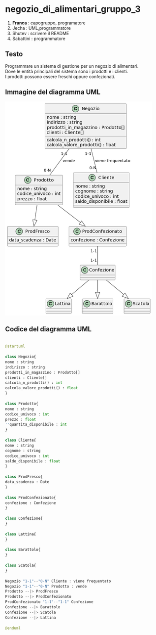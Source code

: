 # negozio_di_alimentari_gruppo_3
1. **Franca** : capogruppo, programatore
2. Jecha : UML,programmatore
3. Shutev : scrivere il README
4. Sabattini : programmatore

## Testo
Programmare un sistema di gestione per un negozio di alimentari.<br>
Dove le entità principali del sistema sono i prodotti e i clienti.<br>
I prodotti possono essere freschi oppure confezionati.<br>

## Immagine del diagramma UML
![negozio_di_alimentari_gruppo_3](https://github.com/LucianoFrancaa/negozio_di_alimentari_gruppo_3/blob/main/negozio_di_alimentari_gruppo_3_UML.png)

## Codice del diagramma UML

``` python

@startuml

class Negozio{
nome : string
indirizzo : string
prodotti_in_magazzino : Prodotto[]
clienti : Cliente[]
calcola_n_prodotti() : int
calcola_valore_prodotti() : float
}

class Prodotto{
nome : string
codice_univoco : int
prezzo : float
''quantita_disponibile : int
}

class Cliente{
nome : string
cognome : string
codice_univoco : int
saldo_disponibile : float
}

class ProdFresco{
data_scadenza : Date
}

class ProdConfezionato{
confezione : Confezione
}

class Confezione{
}

class Lattina{
}

class Barattolo{
}

class Scatola{
}

Negozio "1-1"--"0-N" Cliente : viene frequentato
Negozio "1-1"--"0-N" Prodotto : vende
Prodotto --|> ProdFresco
Prodotto --|> ProdConfezionato
ProdConfezionato "1-1"--"1-1" Confezione
Confezione --|> Barattolo
Confezione --|> Scatola
Confezione --|> Lattina

@enduml

```
